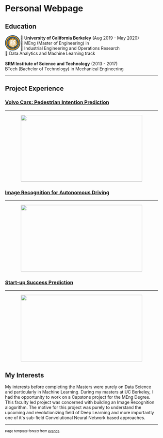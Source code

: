 # Personal Webpage

## Education

<img style="float: left;" src="images/berkeley.png?raw=true" width="50" height="50"/>&#8;
**University of California Berkeley** (Aug 2019 - May 2020)
<br>
&#8; MEng (Master of Engineering) in 
<br>
&#8; Industrial Engineering and Operations Research
<br>
&#8; Data Analytics and Machine Learning track
<br><br>
**SRM Institute of Science and Technology** (2013 - 2017)
<br>
BTech (Bachelor of Technology) in Mechanical Engineering

---

## Project Experience

### [Volvo Cars: Pedestrian Intention Prediction](/meng_volvo.md)
---

<p align='center'>
    <img src="images/modelC.gif?raw=true" width="400" height="220"/>
</p>

### [Image Recognition for Autonomous Driving](/meng_capstone.md)
---

<p align='center'>
    <img src="images/ripple.png?raw=true" width="400" height="220"/>
</p>

### [Start-up Success Prediction](/meng_startup.md)
---

<p align='center'>
    <img src="images/modelC1.gif?raw=true" width="400" height="220"/>
</p>

## My Interests

My interests before completing the Masters were purely on Data Science and particularly in Machine Learning. During my masters at UC Berkeley, I had the opportunity to work on a Capstone project for the MEng Degree. This faculty led project was concerned with building an Image Recognition alogorithm. The motive for this project was purely to understand the upcoming and revolutionizing field of Deep Learning and more importantly one of it's sub-field Convolutional Neural Network based approaches. 

---
<p style="font-size:11px">Page template forked from <a href="https://github.com/evanca/quick-portfolio">evanca</a></p>
<!-- Remove above link if you don't want to attibute -->
